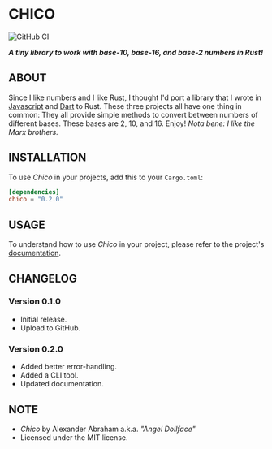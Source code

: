 # CHICO

![GitHub CI](https://github.com/angeldollface/chico/actions/workflows/rust.yml/badge.svg)

***A tiny library to work with base-10, base-16, and base-2 numbers in Rust!***

## ABOUT

Since I like numbers and I like Rust, I thought I'd port a library that I wrote in [Javascript](https://github.com/angeldollface/zeppo) and [Dart](https://github.com/angeldollface/harpo) to Rust. These three projects all have one thing in common: They all provide simple methods to convert between numbers of different bases. These bases are 2, 10, and 16. Enjoy! *Nota bene: I like the Marx brothers.*

## INSTALLATION

To use *Chico* in your projects, add this to your `Cargo.toml`:

```TOML
[dependencies]
chico = "0.2.0"
```

## USAGE

To understand how to use *Chico* in your project, please refer to the project's [documentation](https://docs.rs/chico/0.2.0).

## CHANGELOG

### Version 0.1.0

- Initial release.
- Upload to GitHub.

### Version 0.2.0

- Added better error-handling.
- Added a CLI tool.
- Updated documentation.

## NOTE

- *Chico* by Alexander Abraham a.k.a. *"Angel Dollface"*
- Licensed under the MIT license.
